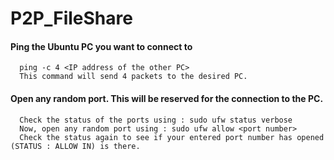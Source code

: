 # P2P_FileShare

#### Ping the Ubuntu PC you want to connect to
      ping -c 4 <IP address of the other PC>
      This command will send 4 packets to the desired PC.
   
#### Open any random port. This will be reserved for the connection to the PC.
      Check the status of the ports using : sudo ufw status verbose
      Now, open any random port using : sudo ufw allow <port number>
      Check the status again to see if your entered port number has opened (STATUS : ALLOW IN) is there.
  
